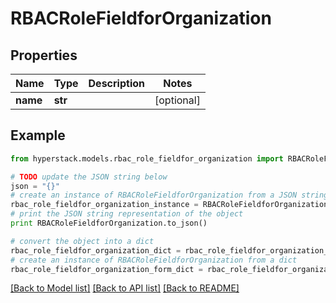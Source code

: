 # RBACRoleFieldforOrganization


## Properties

Name | Type | Description | Notes
------------ | ------------- | ------------- | -------------
**name** | **str** |  | [optional] 

## Example

```python
from hyperstack.models.rbac_role_fieldfor_organization import RBACRoleFieldforOrganization

# TODO update the JSON string below
json = "{}"
# create an instance of RBACRoleFieldforOrganization from a JSON string
rbac_role_fieldfor_organization_instance = RBACRoleFieldforOrganization.from_json(json)
# print the JSON string representation of the object
print RBACRoleFieldforOrganization.to_json()

# convert the object into a dict
rbac_role_fieldfor_organization_dict = rbac_role_fieldfor_organization_instance.to_dict()
# create an instance of RBACRoleFieldforOrganization from a dict
rbac_role_fieldfor_organization_form_dict = rbac_role_fieldfor_organization.from_dict(rbac_role_fieldfor_organization_dict)
```
[[Back to Model list]](../README.md#documentation-for-models) [[Back to API list]](../README.md#documentation-for-api-endpoints) [[Back to README]](../README.md)


